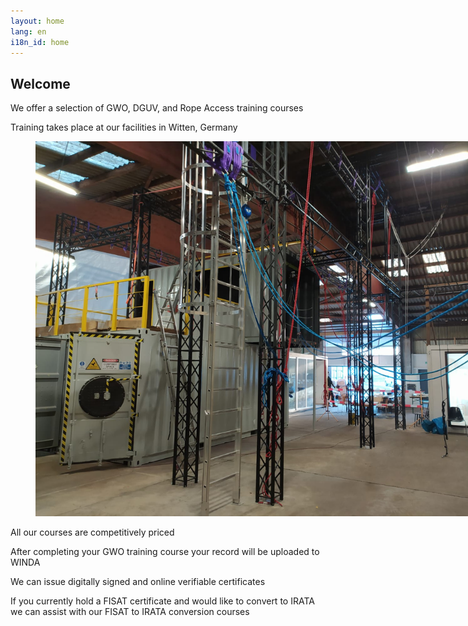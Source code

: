 ```yaml
---
layout: home
lang: en
i18n_id: home
---
```


## Welcome

We offer a selection of GWO, DGUV, and Rope Access training courses

Training takes place at our facilities in Witten, Germany

<figure class="image"><img style="max-width: 800px;" src="/assets/img/photos/tc1.jpg"></figure>

All our courses are competitively priced

After completing your GWO training course your record will be uploaded to WINDA

We can issue digitally signed and online verifiable certificates

If you currently hold a FISAT certificate and would like to convert to IRATA we can assist with our FISAT to IRATA conversion courses
